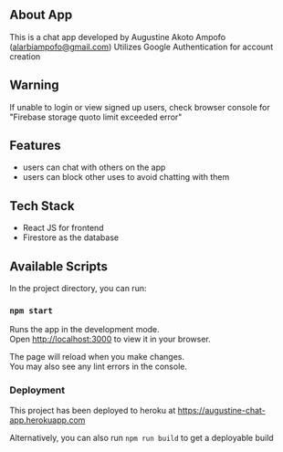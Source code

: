 ## About App

This is a chat app developed by Augustine Akoto Ampofo (alarbiampofo@gmail.com)
Utilizes Google Authentication for account creation

## Warning 

If unable to login or view signed up users, check browser console for "Firebase storage quoto limit exceeded error"

## Features

- users can chat with others on the app
- users can block other uses to avoid chatting with them

## Tech Stack

- React JS for frontend
- Firestore as the database

## Available Scripts

In the project directory, you can run:

### `npm start`

Runs the app in the development mode.\
Open [http://localhost:3000](http://localhost:3000) to view it in your browser.

The page will reload when you make changes.\
You may also see any lint errors in the console.

### Deployment

This project has been deployed to heroku at
https://augustine-chat-app.herokuapp.com

Alternatively, you can also run `npm run build` to get a deployable build


